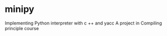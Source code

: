 # minipy
Implementing Python interpreter with c ++ and yacc
A project in Compiling principle course
